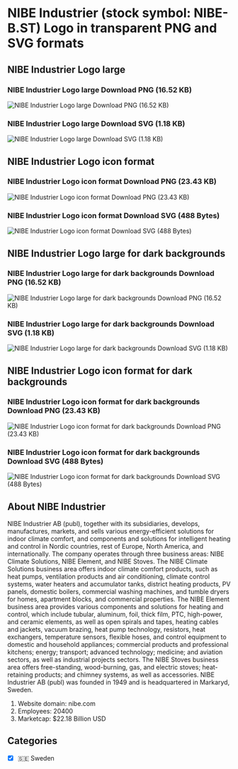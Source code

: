 # NIBE Industrier (stock symbol: NIBE-B.ST) Logo in transparent PNG and SVG formats

## NIBE Industrier Logo large

### NIBE Industrier Logo large Download PNG (16.52 KB)

![NIBE Industrier Logo large Download PNG (16.52 KB)](/img/orig/NIBE-B.ST_BIG-e729919e.png)

### NIBE Industrier Logo large Download SVG (1.18 KB)

![NIBE Industrier Logo large Download SVG (1.18 KB)](/img/orig/NIBE-B.ST_BIG-3d103ea0.svg)

## NIBE Industrier Logo icon format

### NIBE Industrier Logo icon format Download PNG (23.43 KB)

![NIBE Industrier Logo icon format Download PNG (23.43 KB)](/img/orig/NIBE-B.ST-29c0207f.png)

### NIBE Industrier Logo icon format Download SVG (488 Bytes)

![NIBE Industrier Logo icon format Download SVG (488 Bytes)](/img/orig/NIBE-B.ST-a13eccc3.svg)

## NIBE Industrier Logo large for dark backgrounds

### NIBE Industrier Logo large for dark backgrounds Download PNG (16.52 KB)

![NIBE Industrier Logo large for dark backgrounds Download PNG (16.52 KB)](/img/orig/NIBE-B.ST_BIG.D-12754d2f.png)

### NIBE Industrier Logo large for dark backgrounds Download SVG (1.18 KB)

![NIBE Industrier Logo large for dark backgrounds Download SVG (1.18 KB)](/img/orig/NIBE-B.ST_BIG.D-eb8cdbb1.svg)

## NIBE Industrier Logo icon format for dark backgrounds

### NIBE Industrier Logo icon format for dark backgrounds Download PNG (23.43 KB)

![NIBE Industrier Logo icon format for dark backgrounds Download PNG (23.43 KB)](/img/orig/NIBE-B.ST.D-55a61eee.png)

### NIBE Industrier Logo icon format for dark backgrounds Download SVG (488 Bytes)

![NIBE Industrier Logo icon format for dark backgrounds Download SVG (488 Bytes)](/img/orig/NIBE-B.ST.D-1a3efcc6.svg)

## About NIBE Industrier

NIBE Industrier AB (publ), together with its subsidiaries, develops, manufactures, markets, and sells various energy-efficient solutions for indoor climate comfort, and components and solutions for intelligent heating and control in Nordic countries, rest of Europe, North America, and internationally. The company operates through three business areas: NIBE Climate Solutions, NIBE Element, and NIBE Stoves. The NIBE Climate Solutions business area offers indoor climate comfort products, such as heat pumps, ventilation products and air conditioning, climate control systems, water heaters and accumulator tanks, district heating products, PV panels, domestic boilers, commercial washing machines, and tumble dryers for homes, apartment blocks, and commercial properties. The NIBE Element business area provides various components and solutions for heating and control, which include tubular, aluminum, foil, thick film, PTC, high-power, and ceramic elements, as well as open spirals and tapes, heating cables and jackets, vacuum brazing, heat pump technology, resistors, heat exchangers, temperature sensors, flexible hoses, and control equipment to domestic and household appliances; commercial products and professional kitchens; energy; transport; advanced technology; medicine; and aviation sectors, as well as industrial projects sectors. The NIBE Stoves business area offers free-standing, wood-burning, gas, and electric stoves; heat-retaining products; and chimney systems, as well as accessories. NIBE Industrier AB (publ) was founded in 1949 and is headquartered in Markaryd, Sweden.

1. Website domain: nibe.com
2. Employees: 20400
3. Marketcap: $22.18 Billion USD


## Categories
- [x] 🇸🇪 Sweden
